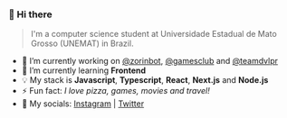 ### 👋 Hi there

> I'm a computer science student at Universidade Estadual de Mato Grosso (UNEMAT) in Brazil.

- 🔭 I’m currently working on [@zorinbot](https://github.com/zorinbot), [@gamesclub](https://github.com/gamescluboficial) and [@teamdvlpr](https://github.com/teamdvlpr)
- 🌱 I’m currently learning **Frontend**
- 💡 My stack is **Javascript**, **Typescript**, **React**, **Next.js** and **Node.js**
- ⚡ Fun fact: *I love pizza, games, movies and travel!*
- 🔗 My socials: [Instagram](https://instagram/com/xyluis) | [Twitter](https://twitter.com/xyluiis)
